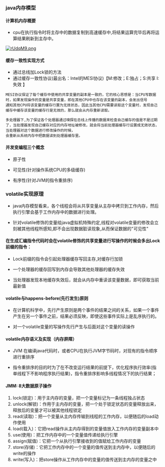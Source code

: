### java内存模型

#### 计算机内存概要

- cpu在执行指令时将主存中的数据复制到高速缓存中,将结果运算完毕后再将运算结果刷新到主存中。

[![rUdqM9.png](https://z3.ax1x.com/2020/12/20/rUdqM9.png)](https://imgtu.com/i/rUdqM9)
#### 缓存一致性实现方式

- 通过总线加Lock锁的方法
- 通过缓存一致性协议(最出名：Intel的MESI协议)【M:修改；E:独占；S:共享 I:失效 】

````
MESI协议保证了每个缓存中使用的共享变量的副本是一致的，它的核心思想是：当CPU写数据时，如果发现操作的变量是共享变量，即在其他CPU中也存在该变量的副本，会发出信号
通知其他CPU将该变量的缓存行置为无效状态，因此当其他CPU需要读取这个变量时，发现自己缓存中缓存该变量的缓存行是无效的，那么就会从内存重新读取。

多处理器下,为了保证各个处理器通过嗅探在总线上传播的数据来检查自己缓存的值是不是过期了，当处理器发现自己缓存对应的内存地址被修改，就会将当前处理器缓存行设置成无效状态，当处理器对这个数据进行修改操作的时候，
会重新从系统内存中把数据读到处理器缓存里。
````

#### 并发变编程三个概念

- 原子性

- 可见性(针对操作系统CPU的多级缓存)

- 有序性(针对JVM的指令重排序)

### volatile实现原理

- java内存模型看来，各个线程会将从共享变量从主存中拷贝到工作内存，然后执行引擎会基于工作内存中的数据进行处理。

- 针对volatile修饰的变量给java虚拟机特殊约定,线程对volatile变量的修改会立刻被其他线程所感知,即不会出现数据脏读现象,从而保证数据的"可见性"

#### 在生成汇编指令代码时会在volatile修饰的共享变量进行写操作的时候会多出Lock前缀的指令：

- Lock前缀的指令会引起处理器缓存写回主存,对缓存行加锁
  
- 一个处理器的缓存回写到内存会导致其他处理器的缓存失效
  
- 当处理器发现本地缓存失效后，就会从内存中重读该变量数据，即可获取当前最新值

#### volatile与happens-before(先行发生)原则

- 在计算机科学中，先行产生原则是两个事件的结果之间的关系，如果一个事件产生在另一个事件之前，结果必须反映，即使这些事件实际上是乱序执行的。

- 对一个volatile变量的写操作先行产生与后面对这个变量的读操作

#### volatile内存语义及实现（内存屏障）

- JVM 在编译java代码时，或者CPU在执行JVM字节码时，对现有的指令顺序进行重排序

- 指令重排序的目的时为了在不改变运行结果的前提下，优化程序执行效率(指单线程下不影响程序执行结果)，指令重排序影响多线程情况下的执行结果；

#### JMM: 8大数据原子操作

1. lock(锁定)：用于主内存的变量，把一个变量标记为一条线程独占状态
2. unlock(解锁)：作用于主内存的变量，把一个处于锁定状态的变量释放出来，释放后的变量才可以被其他线程锁定
3. read(读取)：把一个变量从主内存传输到线程的工作内存，以便随后的load动作使用
4. load(载入)：它把read操作从主内存得到的变量值放入工作内存的变量副本中
5. use(使用)：把工作内存中的一个变量值传递给执行引擎
6. assign(赋值)：它把一个从执行引擎接收到的值赋给工作内存的变量
7. store(存储)：它把工作内存中的一个变量的值传送到主内存中，以便随后的write的操作
8. write(写入)：把store操作从工作内存中的变量的值传送到主内存的变量之中

         